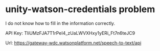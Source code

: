 # unity-watson-credentials problem

I do not know how to fill in the information correctly.

API Key:
TIiUMzFJA7T1rPeI4_zUaLWVXHxy1yERi_Ft7n6teJC9

Url:
https://gateway-wdc.watsonplatform.net/speech-to-text/api

